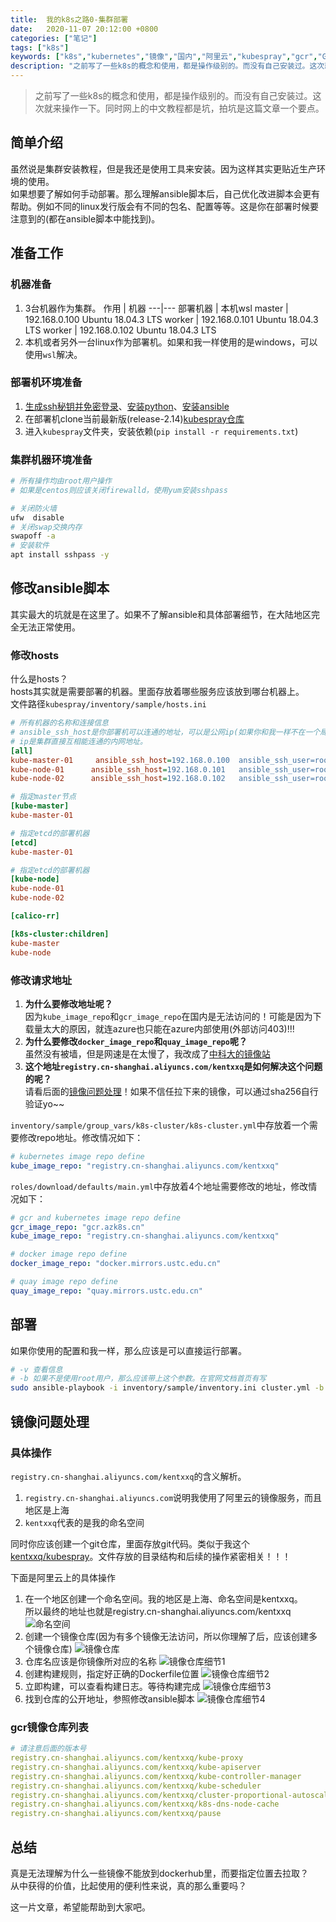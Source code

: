 ```yaml
---
title:  我的k8s之路0-集群部署
date:   2020-11-07 20:12:00 +0800
categories: ["笔记"]
tags: ["k8s"]
keywords: ["k8s","kubernetes","镜像","国内","阿里云","kubespray","gcr","GFW"]
description: "之前写了一些k8s的概念和使用，都是操作级别的。而没有自己安装过。这次就来操作一下。同时网上的中文教程都是坑，拍坑是这篇文章一个要点"
---
```



> 之前写了一些k8s的概念和使用，都是操作级别的。而没有自己安装过。这次就来操作一下。同时网上的中文教程都是坑，拍坑是这篇文章一个要点。



## 简单介绍

虽然说是集群安装教程，但是我还是使用工具来安装。因为这样其实更贴近生产环境的使用。  
如果想要了解如何手动部署。那么理解ansible脚本后，自己优化改进脚本会更有帮助。例如不同的linux发行版会有不同的包名、配置等等。这是你在部署时候要注意到的(都在ansible脚本中能找到)。

## 准备工作

### 机器准备

1. 3台机器作为集群。
作用 | 机器
---|---
部署机器 | 本机wsl
master | 192.168.0.100 Ubuntu 18.04.3 LTS
worker | 192.168.0.101 Ubuntu 18.04.3 LTS
worker | 192.168.0.102 Ubuntu 18.04.3 LTS
2. 本机或者另外一台linux作为部署机。如果和我一样使用的是windows，可以使用`wsl`解决。

### 部署机环境准备

1. [生成ssh秘钥并免密登录](https://kentxxq.com/contents/%E8%BF%9C%E7%A8%8B%E5%85%8D%E5%AF%86ssh/)、[安装python](https://www.python.org/)、[安装ansible](https://www.ansible.com/) 
2. 在部署机clone当前最新版(release-2.14)[kubespray仓库](https://github.com/kubernetes-sigs/kubespray/)
3. 进入`kubespray`文件夹，安装依赖(`pip install -r requirements.txt`)

### 集群机器环境准备

```bash
# 所有操作均由root用户操作
# 如果是centos则应该关闭firewalld，使用yum安装sshpass

# 关闭防火墙
ufw  disable
# 关闭swap交换内存
swapoff -a
# 安装软件
apt install sshpass -y
```

## 修改ansible脚本

其实最大的坑就是在这里了。如果不了解ansible和具体部署细节，在大陆地区完全无法正常使用。

### 修改hosts

什么是hosts？  
hosts其实就是需要部署的机器。里面存放着哪些服务应该放到哪台机器上。  
文件路径`kubespray/inventory/sample/hosts.ini`

```ini
# 所有机器的名称和连接信息
# ansible_ssh_host是你部署机可以连通的地址，可以是公网ip(如果你和我一样不在一个局域网)
# ip是集群直接互相能连通的内网地址。
[all]
kube-master-01     ansible_ssh_host=192.168.0.100  ansible_ssh_user=root   ansible_ssh_pass=kentxxq  ip=192.168.0.100   mask=/24
kube-node-01      ansible_ssh_host=192.168.0.101   ansible_ssh_user=root   ansible_ssh_pass=kentxxq  ip=192.168.0.101   mask=/24
kube-node-02      ansible_ssh_host=192.168.0.102   ansible_ssh_user=root   ansible_ssh_pass=kentxxq  ip=192.168.0.102   mask=/24

# 指定master节点
[kube-master]
kube-master-01

# 指定etcd的部署机器
[etcd]
kube-master-01

# 指定etcd的部署机器
[kube-node]
kube-node-01
kube-node-02

[calico-rr]

[k8s-cluster:children]
kube-master
kube-node
```

### 修改请求地址

1. **为什么要修改地址呢？**  
因为`kube_image_repo`和`gcr_image_repo`在国内是无法访问的！可能是因为下载量太大的原因，就连azure也只能在azure内部使用(外部访问403)!!!  
2. **为什么要修改`docker_image_repo`和`quay_image_repo`呢？**  
虽然没有被墙，但是网速是在太慢了，我改成了[中科大的镜像站](http://mirrors.ustc.edu.cn/)  
3. **这个地址`registry.cn-shanghai.aliyuncs.com/kentxxq`是如何解决这个问题的呢？**  
请看后面的[镜像问题处理](http://kentxxq.com/contents/%E6%88%91%E7%9A%84k8s%E4%B9%8B%E8%B7%AF0-%E9%9B%86%E7%BE%A4%E9%83%A8%E7%BD%B2/#%E9%95%9C%E5%83%8F%E9%97%AE%E9%A2%98%E5%A4%84%E7%90%86)！如果不信任拉下来的镜像，可以通过sha256自行验证yo~~

`inventory/sample/group_vars/k8s-cluster/k8s-cluster.yml`中存放着一个需要修改repo地址。修改情况如下：
```yml
# kubernetes image repo define
kube_image_repo: "registry.cn-shanghai.aliyuncs.com/kentxxq"
```

`roles/download/defaults/main.yml`中存放着4个地址需要修改的地址，修改情况如下：
```yml
# gcr and kubernetes image repo define
gcr_image_repo: "gcr.azk8s.cn"
kube_image_repo: "registry.cn-shanghai.aliyuncs.com/kentxxq"

# docker image repo define
docker_image_repo: "docker.mirrors.ustc.edu.cn"

# quay image repo define
quay_image_repo: "quay.mirrors.ustc.edu.cn"
```

## 部署

如果你使用的配置和我一样，那么应该是可以直接运行部署。
```bash
# -v 查看信息
# -b 如果不是使用root用户，那么应该带上这个参数。在官网文档首页有写
sudo ansible-playbook -i inventory/sample/inventory.ini cluster.yml -b -v
```


## 镜像问题处理

### 具体操作

`registry.cn-shanghai.aliyuncs.com/kentxxq`的含义解析。

1. `registry.cn-shanghai.aliyuncs.com`说明我使用了阿里云的镜像服务，而且地区是上海
2. `kentxxq`代表的是我的命名空间

同时你应该创建一个git仓库，里面存放git代码。类似于我这个[kentxxq/kubespray](https://github.com/kentxxq/kubespray.git)。文件存放的目录结构和后续的操作紧密相关！！！

下面是阿里云上的具体操作

1. 在一个地区创建一个命名空间。我的地区是上海、命名空间是kentxxq。  
所以最终的地址也就是registry.cn-shanghai.aliyuncs.com/kentxxq
![命名空间](/images/server/命名空间.png)
2. 创建一个镜像仓库(因为有多个镜像无法访问，所以你理解了后，应该创建多个镜像仓库)
![镜像仓库](/images/server/镜像仓库.png)
3. 仓库名应该是你镜像所对应的名称
![镜像仓库细节1](/images/server/镜像仓库细节1.png)
4. 创建构建规则，指定好正确的Dockerfile位置
![镜像仓库细节2](/images/server/镜像仓库细节2.png)
5. 立即构建，可以查看构建日志。等待构建完成
![镜像仓库细节3](/images/server/镜像仓库细节3.png)
6. 找到仓库的公开地址，参照修改ansible脚本
![镜像仓库细节4](/images/server/镜像仓库细节4.png)

### gcr镜像仓库列表
```yml
# 请注意后面的版本号
registry.cn-shanghai.aliyuncs.com/kentxxq/kube-proxy                              v1.18.10
registry.cn-shanghai.aliyuncs.com/kentxxq/kube-apiserver                          v1.18.10
registry.cn-shanghai.aliyuncs.com/kentxxq/kube-controller-manager                 v1.18.10
registry.cn-shanghai.aliyuncs.com/kentxxq/kube-scheduler                          v1.18.10
registry.cn-shanghai.aliyuncs.com/kentxxq/cluster-proportional-autoscaler-amd64   1.8.1
registry.cn-shanghai.aliyuncs.com/kentxxq/k8s-dns-node-cache                      1.15.13
registry.cn-shanghai.aliyuncs.com/kentxxq/pause                                   3.2
```

## 总结

真是无法理解为什么一些镜像不能放到dockerhub里，而要指定位置去拉取？  
从中获得的价值，比起使用的便利性来说，真的那么重要吗？  

这一片文章，希望能帮助到大家吧。